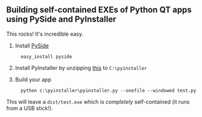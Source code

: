## Building self-contained EXEs of Python QT apps using PySide and PyInstaller

This rocks! It's incredible easy.

1. Install [PySide](http://qt-project.org/wiki/PySide)

         easy_install pyside

2. Install PyInstaller by unzipping [this](https://github.com/downloads/pyinstaller/pyinstaller/pyinstaller-2.0.zip) to `C:\pyinstaller`

3. Build your app

         python c:\pyinstaller\pyinstaller.py --onefile --windowed test.py

This will leave a `dist/test.exe` which is *completely* self-contained (it runs from a USB stick!).